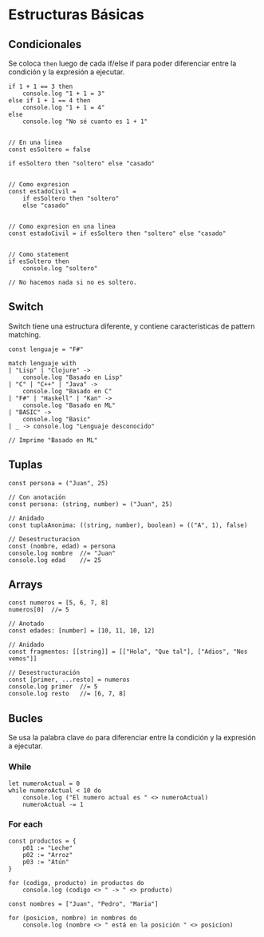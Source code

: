 # Estructuras Básicas

## Condicionales

Se coloca `then` luego de cada if/else if para poder diferenciar entre la condición y
la expresión a ejecutar.

```
if 1 + 1 == 3 then
    console.log "1 + 1 = 3"
else if 1 + 1 == 4 then
    console.log "1 + 1 = 4"
else
    console.log "No sé cuanto es 1 + 1"


// En una linea
const esSoltero = false

if esSoltero then "soltero" else "casado"


// Como expresion
const estadoCivil =
    if esSoltero then "soltero"
    else "casado"


// Como expresion en una linea
const estadoCivil = if esSoltero then "soltero" else "casado"


// Como statement
if esSoltero then
    console.log "soltero"

// No hacemos nada si no es soltero.
```


## Switch

Switch tiene una estructura diferente, y contiene caracteristicas de pattern matching.

```
const lenguaje = "F#"

match lenguaje with
| "Lisp" | "Clojure" ->
    console.log "Basado en Lisp"
| "C" | "C++" | "Java" ->
    console.log "Basado en C"
| "F#" | "Haskell" | "Kan" ->
    console.log "Basado en ML"
| "BASIC" -> 
    console.log "Basic"
| _ -> console.log "Lenguaje desconocido"

// Imprime "Basado en ML"
```

## Tuplas

```
const persona = ("Juan", 25)

// Con anotación
const persona: (string, number) = ("Juan", 25)

// Anidado
const tuplaAnonima: ((string, number), boolean) = (("A", 1), false)

// Desestructuracion
const (nombre, edad) = persona
console.log nombre  //= "Juan"
console.log edad    //= 25
```

## Arrays

```
const numeros = [5, 6, 7, 8]
numeros[0]  //= 5

// Anotado
const edades: [number] = [10, 11, 10, 12]

// Anidado
const fragmentos: [[string]] = [["Hola", "Que tal"], ["Adios", "Nos vemos"]]

// Desestructuración
const [primer, ...resto] = numeros
console.log primer  //= 5
console.log resto   //= [6, 7, 8]
```

## Bucles

Se usa la palabra clave `do` para diferenciar entre la condición y la expresión a ejecutar.

### While

```
let numeroActual = 0
while numeroActual < 10 do
    console.log ("El numero actual es " <> numeroActual)
    numeroActual -= 1
```

### For each

```
const productos = {
    p01 := "Leche"
    p02 := "Arroz"
    p03 := "Atún"
}

for (codigo, producto) in productos do
    console.log (codigo <> " -> " <> producto)
```

```
const nombres = ["Juan", "Pedro", "Maria"]

for (posicion, nombre) in nombres do
    console.log (nombre <> " está en la posición " <> posicion)

```
